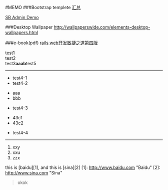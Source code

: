 #MEMO
###Bootstrap templete
[汇总](http://blog.htmlhifive.com/2014/07/28/bootstrap%E3%82%92%E4%BD%BF%E3%81%A3%E3%81%9F%E7%AE%A1%E7%90%86%E7%94%BB%E9%9D%A2%E3%83%86%E3%83%B3%E3%83%97%E3%83%AC%E3%83%BC%E3%83%88%E3%82%92%E3%81%BE%E3%81%A8%E3%82%81%E3%81%A6%E7%B4%B9%E4%BB%8B/)

[SB Admin Demo](http://blackrockdigital.github.io/startbootstrap-sb-admin-2/pages/blank.html)

###Desktop Wallpaper
http://wallpaperswide.com/elements-desktop-wallpapers.html

###e-book(pdf)
[rails web开发敏捷之道第四版](http://htmlstream.com/preview/unify-v1.9/index.html)

test1  
test2  
test3**aaab**test5
- - -
* test4-1
* test4-2
 - aaa
 - bbb
* test4-3
 - 43c1
 - 43c2
* test4-4

- - -
1. xxy
2. xxu
3. zzx

this is [baidu][1], and this is [sina][2]
[1]: http://www.baidu.com "Baidu"
[2]: http://www.sina.com "Sina"

>okok
